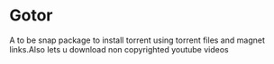 # Gotor

A to be snap package to install torrent using torrent files and magnet links.Also lets u download non copyrighted youtube videos
